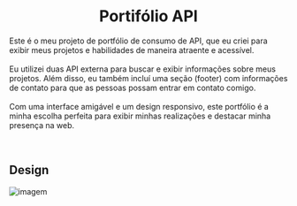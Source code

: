 <h1 align="center">Portifólio API</h1>

Este é o meu projeto de portfólio de consumo de API, que eu criei para exibir meus projetos e habilidades de maneira atraente e acessível. <br> <br>
Eu utilizei duas API externa para buscar e exibir informações sobre meus projetos. Além disso, eu também incluí uma seção (footer) com informações de contato para que as pessoas possam entrar em contato comigo. <br><br>
Com uma interface amigável e um design responsivo, este portfólio é a minha escolha perfeita para exibir minhas realizações e destacar minha presença na web.

<br/>
<h2>Design</h2>

![imagem](https://user-images.githubusercontent.com/119445003/216978204-c5970bce-d2e2-4e6d-a0cf-cee99298a373.png)
